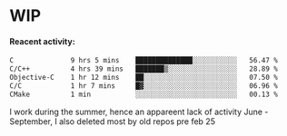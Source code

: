 # WIP

#### Reacent activity:
<!--START_SECTION:waka-->

```txt
C              9 hrs 5 mins    ██████████████░░░░░░░░░░░   56.47 %
C/C++          4 hrs 39 mins   ███████▒░░░░░░░░░░░░░░░░░   28.89 %
Objective-C    1 hr 12 mins    ██░░░░░░░░░░░░░░░░░░░░░░░   07.50 %
C/C            1 hr 7 mins     █▓░░░░░░░░░░░░░░░░░░░░░░░   06.96 %
CMake          1 min           ░░░░░░░░░░░░░░░░░░░░░░░░░   00.13 %
```

<!--END_SECTION:waka-->

I work during the summer, hence an appareent lack of activity June - September, I also deleted most by old repos pre feb 25

